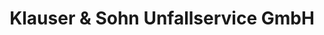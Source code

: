 ---
title: "Klauser & Sohn Unfallservice GmbH"
url: /bruehl/klauser-und-sohn-unfallservice-gmbh/
shop: Autowerkstatt
---